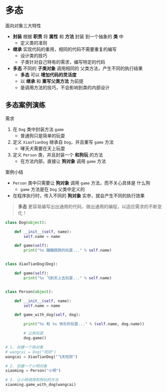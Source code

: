 # 多态
面向对象三大特性
- **封装** 根据 **职责** 将 **属性** 和 **方法** 封装 到一个抽象的 **类** 中 
    - 定义类的准则 
- **继承** 实现代码的重用，相同的代码不需要重复的编写 
    - 设计类的技巧 
    - 子类针对自己特有的需求，编写特定的代码
- **多态** 不同的 **子类对象** 调用相同的 父类方法，产生不同的执行结果
    - **多态** 可以 **增加代码的灵活度**
    - 以 **继承** 和 **重写父类方法** 为前提
    - 是调用方法的技巧，不会影响到类的内部设计

## 多态案例演练
需求
1. 在 `Dog` 类中封装方法 `game` 
    - 普通狗只是简单的玩耍
2. 定义 `XiaoTianDog` 继承自 `Dog`，并且重写 `game` 方法 
    - 哮天犬需要在天上玩耍
3. 定义 `Person` 类，并且封装一个 **和狗玩** 的方法 
    - 在方法内部，直接让 **狗对象** 调用 `game` 方法

案例小结
- `Person` 类中只需要让 **狗对象** 调用 `game` 方法，而不关心具体是 什么狗 
    - `game` 方法是在 `Dog` 父类中定义的
- 在程序执行时，传入不同的 **狗对象** 实参，就会产生不同的执行效果

> **多态** 更容易编写出出通用的代码，做出通用的编程，以适应需求的不断变化！
```python
class Dog(object):

    def __init__(self, name):
        self.name = name

    def game(self):
        print("%s 蹦蹦跳跳的玩耍..." % self.name)


class XiaoTianDog(Dog):

    def game(self):
        print("%s 飞到天上去玩耍..." % self.name)


class Person(object):

    def __init__(self, name):
        self.name = name

    def game_with_dog(self, dog):

        print("%s 和 %s 快乐的玩耍..." % (self.name, dog.name))

        # 让狗玩耍
        dog.game()

# 1. 创建一个狗对象
# wangcai = Dog("旺财")
wangcai = XiaoTianDog("飞天旺财")

# 2. 创建一个小明对象
xiaoming = Person("小明")

# 3. 让小明调用和狗玩的方法
xiaoming.game_with_dog(wangcai)
```



